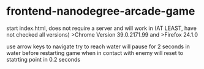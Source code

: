 frontend-nanodegree-arcade-game
===============================

start index.html, does not require a server and will work in (AT LEAST,
have not checked all versions) >Chrome Version 39.0.2171.99 and >Firefox 24.1.0

use arrow keys to navigate
try to reach water
will pause for 2 seconds in water before restarting game
when in contact with enemy will reset to statrting point in 0.2 seconds

